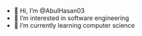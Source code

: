 - 👋 Hi, I’m @AbulHasan03
- 👀 I’m interested in software engineering
- 🌱 I’m currently learning computer science



<!---
AbulHasan03/AbulHasan03 is a ✨ special ✨ repository because its `README.md` (this file) appears on your GitHub profile.
You can click the Preview link to take a look at your changes.
--->
